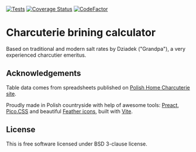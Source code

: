 [![Tests](https://github.com/zgoda/curingtables/actions/workflows/tests.yml/badge.svg?branch=master)](https://github.com/zgoda/curingtables/actions/workflows/tests.yml)
[![Coverage Status](https://coveralls.io/repos/github/zgoda/curingtables/badge.svg?branch=master)](https://coveralls.io/github/zgoda/curingtables?branch=master)
[![CodeFactor](https://www.codefactor.io/repository/github/zgoda/curingtables/badge)](https://www.codefactor.io/repository/github/zgoda/curingtables)

# Charcuterie brining calculator

Based on traditional and modern salt rates by Dziadek ("Grandpa"), a very experienced charcutier emeritus.

## Acknowledgements

Table data comes from spreadsheets published on [Polish Home Charcuterie site](https://www.wedlinydomowe.pl/).

Proudly made in Polish countryside with help of awesome tools: [Preact](https://preactjs.com/), [Pico.CSS](https://picocss.com/) and beautiful [Feather icons](https://feathericons.com/), built with [Vite](https://vitejs.dev/).

## License

This is free software licensed under BSD 3-clause license.
